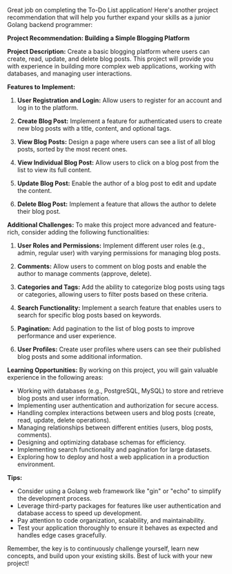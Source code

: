 Great job on completing the To-Do List application! Here's another project
recommendation that will help you further expand your skills as a junior Golang
backend programmer:

**Project Recommendation: Building a Simple Blogging Platform**

**Project Description:**
Create a basic blogging platform where users can create, read, update, and
delete blog posts. This project will provide you with experience in building
more complex web applications, working with databases, and managing user
interactions.

**Features to Implement:**

1. **User Registration and Login:** Allow users to register for an account and
   log in to the platform.

2. **Create Blog Post:** Implement a feature for authenticated users to create new
   blog posts with a title, content, and optional tags.

3. **View Blog Posts:** Design a page where users can see a list of all blog posts,
   sorted by the most recent ones.

4. **View Individual Blog Post:** Allow users to click on a blog post from the
   list to view its full content.

5. **Update Blog Post:** Enable the author of a blog post to edit and update the
   content.

6. **Delete Blog Post:** Implement a feature that allows the author to delete
   their blog post.

**Additional Challenges:**
To make this project more advanced and feature-rich, consider adding the
following functionalities:

1. **User Roles and Permissions:** Implement different user roles (e.g., admin,
   regular user) with varying permissions for managing blog posts.

2. **Comments:** Allow users to comment on blog posts and enable the author to
   manage comments (approve, delete).

3. **Categories and Tags:** Add the ability to categorize blog posts using tags or
   categories, allowing users to filter posts based on these criteria.

4. **Search Functionality:** Implement a search feature that enables users to
   search for specific blog posts based on keywords.

5. **Pagination:** Add pagination to the list of blog posts to improve performance
   and user experience.

6. **User Profiles:** Create user profiles where users can see their published blog
   posts and some additional information.

**Learning Opportunities:**
By working on this project, you will gain valuable experience in the following
areas:

- Working with databases (e.g., PostgreSQL, MySQL) to store and retrieve blog
  posts and user information.
- Implementing user authentication and authorization for secure access.
- Handling complex interactions between users and blog posts (create, read,
  update, delete operations).
- Managing relationships between different entities (users, blog posts,
  comments).
- Designing and optimizing database schemas for efficiency.
- Implementing search functionality and pagination for large datasets.
- Exploring how to deploy and host a web application in a production
  environment.

**Tips:**

- Consider using a Golang web framework like "gin" or "echo" to simplify the
  development process.
- Leverage third-party packages for features like user authentication and
  database access to speed up development.
- Pay attention to code organization, scalability, and maintainability.
- Test your application thoroughly to ensure it behaves as expected and handles
  edge cases gracefully.

Remember, the key is to continuously challenge yourself, learn new concepts,
and build upon your existing skills. Best of luck with your new project!
